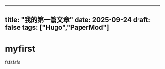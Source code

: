 
---
title: "我的第一篇文章"
date: 2025-09-24
draft: false
tags: ["Hugo","PaperMod"]
---

# myfirst

fsfsfsfs
